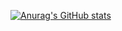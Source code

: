 [![Anurag's GitHub stats](https://github-readme-stats.vercel.app/api?username=JuanArdila12&theme=synthwave)](https://github.com/anuraghazra/github-readme-stats) 
